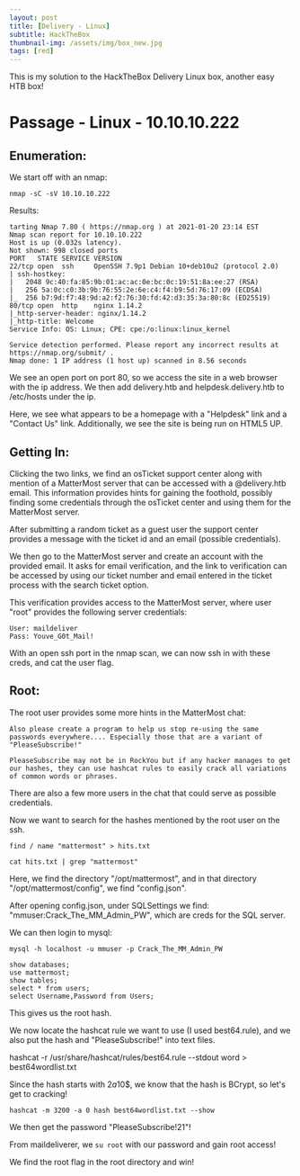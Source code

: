 ```yaml
---
layout: post
title: [Delivery - Linux]
subtitle: HackTheBox
thumbnail-img: /assets/img/box_new.jpg
tags: [red]
---
```


This is my solution to the HackTheBox Delivery Linux box, another easy HTB box!

# Passage - Linux - 10.10.10.222

## Enumeration:

We start off with an nmap: 

`nmap -sC -sV 10.10.10.222`

Results:

```
tarting Nmap 7.80 ( https://nmap.org ) at 2021-01-20 23:14 EST
Nmap scan report for 10.10.10.222
Host is up (0.032s latency).
Not shown: 998 closed ports
PORT   STATE SERVICE VERSION
22/tcp open  ssh     OpenSSH 7.9p1 Debian 10+deb10u2 (protocol 2.0)
| ssh-hostkey: 
|   2048 9c:40:fa:85:9b:01:ac:ac:0e:bc:0c:19:51:8a:ee:27 (RSA)
|   256 5a:0c:c0:3b:9b:76:55:2e:6e:c4:f4:b9:5d:76:17:09 (ECDSA)
|_  256 b7:9d:f7:48:9d:a2:f2:76:30:fd:42:d3:35:3a:80:8c (ED25519)
80/tcp open  http    nginx 1.14.2
|_http-server-header: nginx/1.14.2
|_http-title: Welcome
Service Info: OS: Linux; CPE: cpe:/o:linux:linux_kernel

Service detection performed. Please report any incorrect results at https://nmap.org/submit/ .
Nmap done: 1 IP address (1 host up) scanned in 8.56 seconds
```

We see an open port on port 80, so we access the site in a web browser with the ip address. We then add delivery.htb and helpdesk.delivery.htb to /etc/hosts under the ip. 

Here, we see what appears to be a homepage with a "Helpdesk" link and a "Contact Us" link. Additionally, we see the site is being run on HTML5 UP.

## Getting In:

Clicking the two links, we find an osTicket support center along with mention of a MatterMost server that can be accessed with a @delivery.htb email. This information provides hints for gaining the foothold, possibly finding some credentials through the osTicket center and using them for the MatterMost server. 

After submitting a random ticket as a guest user the support center provides a message with the ticket id and an email (possible credentials).

We then go to the MatterMost server and create an account with the provided email. It asks for email verification, and the link to verification can be accessed by using our ticket number and email entered in the ticket process with the search ticket option. 

This verification provides access to the MatterMost server, where user "root" provides the following server credentials: 

```
User: maildeliver
Pass: Youve_G0t_Mail!
```

With an open ssh port in the nmap scan, we can now ssh in with these creds, and cat the user flag.

## Root:

The root user provides some more hints in the MatterMost chat:

```
Also please create a program to help us stop re-using the same passwords everywhere.... Especially those that are a variant of "PleaseSubscribe!"

PleaseSubscribe may not be in RockYou but if any hacker manages to get our hashes, they can use hashcat rules to easily crack all variations of common words or phrases. 
```

There are also a few more users in the chat that could serve as possible credentials.

Now we want to search for the hashes mentioned by the root user on the ssh.

```
find / name "mattermost" > hits.txt
```

```
cat hits.txt | grep "mattermost"
```

Here, we find the directory "/opt/mattermost", and in that directory "/opt/mattermost/config", we find "config.json".

After opening config.json, under SQLSettings we find: "mmuser:Crack_The_MM_Admin_PW", which are creds for the SQL server. 

We can then login to mysql:

`mysql -h localhost -u mmuser -p Crack_The_MM_Admin_PW`

```
show databases;
use mattermost;
show tables;
select * from users;
select Username,Password from Users;
```

This gives us the root hash.

We now locate the hashcat rule we want to use (I used best64.rule), and we also put the hash and "PleaseSubscribe!" into text files.

hashcat -r /usr/share/hashcat/rules/best64.rule --stdout word > best64wordlist.txt

Since the hash starts with $2a$10$, we know that the hash is BCrypt, so let's get to cracking!

```
hashcat -m 3200 -a 0 hash best64wordlist.txt --show
```

We then get the password "PleaseSubscribe!21"!

From maildeliverer, we `su root` with our password and gain root access!

We find the root flag in the root directory and win!